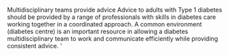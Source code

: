 Multidisciplinary teams provide advice
Advice to adults with Type 1 diabetes should be provided by a range of professionals with skills in diabetes care working together in a coordinated approach. A common environment (diabetes centre) is an important resource in allowing a diabetes multidisciplinary team to work and communicate efficiently while providing consistent advice.
'


